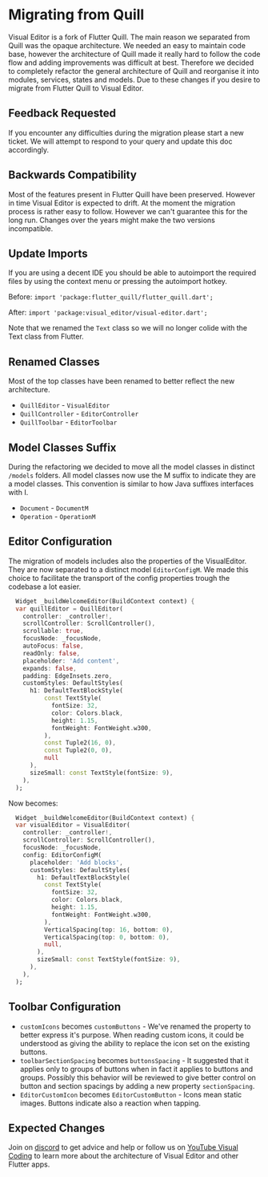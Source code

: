# Migrating from Quill

Visual Editor is a fork of Flutter Quill. The main reason we separated from Quill was the opaque
architecture. We needed an easy to maintain code base, however the architecture of Quill made it
really hard to follow the code flow and adding improvements was difficult at best. Therefore we
decided to completely refactor the general architecture of Quill and reorganise it into modules,
services, states and models. Due to these changes if you desire to migrate from Flutter Quill to
Visual Editor.

## Feedback Requested

If you encounter any difficulties during the migration please start a new ticket. We will attempt to
respond to your query and update this doc accordingly.

## Backwards Compatibility

Most of the features present in Flutter Quill have been preserved. However in time Visual Editor is
expected to drift. At the moment the migration process is rather easy to follow. However we can't
guarantee this for the long run. Changes over the years might make the two versions incompatible.

## Update Imports

If you are using a decent IDE you should be able to autoimport the required files by using the
context menu or pressing the autoimport hotkey.

Before:
`import 'package:flutter_quill/flutter_quill.dart';`

After:
`import 'package:visual_editor/visual-editor.dart';`

Note that we renamed the `Text` class so we will no longer colide with the Text class from Flutter.

## Renamed Classes

Most of the top classes have been renamed to better reflect the new architecture.

- `QuillEditor` - `VisualEditor`
- `QuillController` - `EditorController`
- `QuillToolbar` - `EditorToolbar`

## Model Classes Suffix

During the refactoring we decided to move all the model classes in distinct `/models` folders. All
model classes now use the M suffix to indicate they are a model classes. This convention is similar
to how Java suffixes interfaces with I.

- `Document` - `DocumentM`
- `Operation` - `OperationM`

## Editor Configuration

The migration of models includes also the properties of the VisualEditor. They are now separated to
a distinct model `EditorConfigM`. We made this choice to facilitate the transport of the config
properties trough the codebase a lot easier.

```dart
  Widget _buildWelcomeEditor(BuildContext context) {
  var quillEditor = QuillEditor(
    controller: _controller!,
    scrollController: ScrollController(),
    scrollable: true,
    focusNode: _focusNode,
    autoFocus: false,
    readOnly: false,
    placeholder: 'Add content',
    expands: false,
    padding: EdgeInsets.zero,
    customStyles: DefaultStyles(
      h1: DefaultTextBlockStyle(
          const TextStyle(
            fontSize: 32,
            color: Colors.black,
            height: 1.15,
            fontWeight: FontWeight.w300,
          ),
          const Tuple2(16, 0),
          const Tuple2(0, 0),
          null
      ),
      sizeSmall: const TextStyle(fontSize: 9),
    ),
  );
```

Now becomes:

```dart
  Widget _buildWelcomeEditor(BuildContext context) {
  var visualEditor = VisualEditor(
    controller: _controller!,
    scrollController: ScrollController(),
    focusNode: _focusNode,
    config: EditorConfigM(
      placeholder: 'Add blocks',
      customStyles: DefaultStyles(
        h1: DefaultTextBlockStyle(
          const TextStyle(
            fontSize: 32,
            color: Colors.black,
            height: 1.15,
            fontWeight: FontWeight.w300,
          ),
          VerticalSpacing(top: 16, bottom: 0),
          VerticalSpacing(top: 0, bottom: 0),
          null,
        ),
        sizeSmall: const TextStyle(fontSize: 9),
      ),
    ),
  );
```

## Toolbar Configuration

- `customIcons` becomes `customButtons` - We've renamed the property to better express it's purpose.
  When reading custom icons, it could be understood as giving the ability to replace the icon set on
  the existing buttons.
- `toolbarSectionSpacing` becomes `buttonsSpacing` - It suggested that it applies only to groups of
  buttons when in fact it applies to buttons and groups. Possibly this behavior will be reviewed to
  give better control on button and section spacings by adding a new property `sectionSpacing`.
- `EditorCustomIcon` becomes `EditorCustomButton` - Icons mean static images. Buttons indicate also
  a reaction when tapping.

## Expected Changes

Join on [discord](https://discord.gg/XpGygmXde4) to get advice and help or follow us
on [YouTube Visual Coding](https://www.youtube.com/channel/UC2-5lfNbbErIds0Iuai8yfA) to learn more
about the architecture of Visual Editor and other Flutter apps.